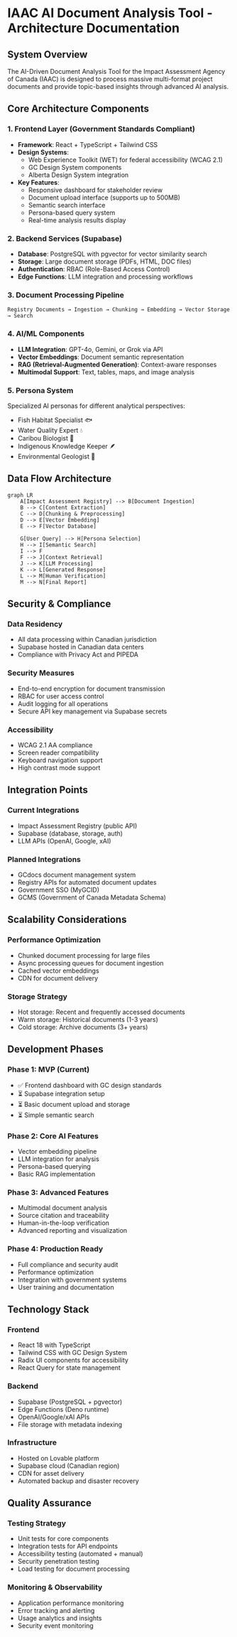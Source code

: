# IAAC AI Document Analysis Tool - Architecture Documentation

## System Overview

The AI-Driven Document Analysis Tool for the Impact Assessment Agency of Canada (IAAC) is designed to process massive multi-format project documents and provide topic-based insights through advanced AI analysis.

## Core Architecture Components

### 1. Frontend Layer (Government Standards Compliant)
- **Framework**: React + TypeScript + Tailwind CSS
- **Design Systems**: 
  - Web Experience Toolkit (WET) for federal accessibility (WCAG 2.1)
  - GC Design System components
  - Alberta Design System integration
- **Key Features**:
  - Responsive dashboard for stakeholder review
  - Document upload interface (supports up to 500MB)
  - Semantic search interface
  - Persona-based query system
  - Real-time analysis results display

### 2. Backend Services (Supabase)
- **Database**: PostgreSQL with pgvector for vector similarity search
- **Storage**: Large document storage (PDFs, HTML, DOC files)
- **Authentication**: RBAC (Role-Based Access Control)
- **Edge Functions**: LLM integration and processing workflows

### 3. Document Processing Pipeline
```
Registry Documents → Ingestion → Chunking → Embedding → Vector Storage → Search
```

### 4. AI/ML Components
- **LLM Integration**: GPT-4o, Gemini, or Grok via API
- **Vector Embeddings**: Document semantic representation
- **RAG (Retrieval-Augmented Generation)**: Context-aware responses
- **Multimodal Support**: Text, tables, maps, and image analysis

### 5. Persona System
Specialized AI personas for different analytical perspectives:
- Fish Habitat Specialist 🐟
- Water Quality Expert 💧
- Caribou Biologist 🦌
- Indigenous Knowledge Keeper 🪶
- Environmental Geologist 🗻

## Data Flow Architecture

```mermaid
graph LR
    A[Impact Assessment Registry] --> B[Document Ingestion]
    B --> C[Content Extraction]
    C --> D[Chunking & Preprocessing]
    D --> E[Vector Embedding]
    E --> F[Vector Database]
    
    G[User Query] --> H[Persona Selection]
    H --> I[Semantic Search]
    I --> F
    F --> J[Context Retrieval]
    J --> K[LLM Processing]
    K --> L[Generated Response]
    L --> M[Human Verification]
    M --> N[Final Report]
```

## Security & Compliance

### Data Residency
- All data processing within Canadian jurisdiction
- Supabase hosted in Canadian data centers
- Compliance with Privacy Act and PIPEDA

### Security Measures
- End-to-end encryption for document transmission
- RBAC for user access control
- Audit logging for all operations
- Secure API key management via Supabase secrets

### Accessibility
- WCAG 2.1 AA compliance
- Screen reader compatibility
- Keyboard navigation support
- High contrast mode support

## Integration Points

### Current Integrations
- Impact Assessment Registry (public API)
- Supabase (database, storage, auth)
- LLM APIs (OpenAI, Google, xAI)

### Planned Integrations
- GCdocs document management system
- Registry APIs for automated document updates
- Government SSO (MyGCID)
- GCMS (Government of Canada Metadata Schema)

## Scalability Considerations

### Performance Optimization
- Chunked document processing for large files
- Async processing queues for document ingestion
- Cached vector embeddings
- CDN for document delivery

### Storage Strategy
- Hot storage: Recent and frequently accessed documents
- Warm storage: Historical documents (1-3 years)
- Cold storage: Archive documents (3+ years)

## Development Phases

### Phase 1: MVP (Current)
- ✅ Frontend dashboard with GC design standards
- ⏳ Supabase integration setup
- ⏳ Basic document upload and storage
- ⏳ Simple semantic search

### Phase 2: Core AI Features
- Vector embedding pipeline
- LLM integration for analysis
- Persona-based querying
- Basic RAG implementation

### Phase 3: Advanced Features
- Multimodal document analysis
- Source citation and traceability
- Human-in-the-loop verification
- Advanced reporting and visualization

### Phase 4: Production Ready
- Full compliance and security audit
- Performance optimization
- Integration with government systems
- User training and documentation

## Technology Stack

### Frontend
- React 18 with TypeScript
- Tailwind CSS with GC Design System
- Radix UI components for accessibility
- React Query for state management

### Backend
- Supabase (PostgreSQL + pgvector)
- Edge Functions (Deno runtime)
- OpenAI/Google/xAI APIs
- File storage with metadata indexing

### Infrastructure
- Hosted on Lovable platform
- Supabase cloud (Canadian region)
- CDN for asset delivery
- Automated backup and disaster recovery

## Quality Assurance

### Testing Strategy
- Unit tests for core components
- Integration tests for API endpoints
- Accessibility testing (automated + manual)
- Security penetration testing
- Load testing for document processing

### Monitoring & Observability
- Application performance monitoring
- Error tracking and alerting
- Usage analytics and insights
- Security event monitoring